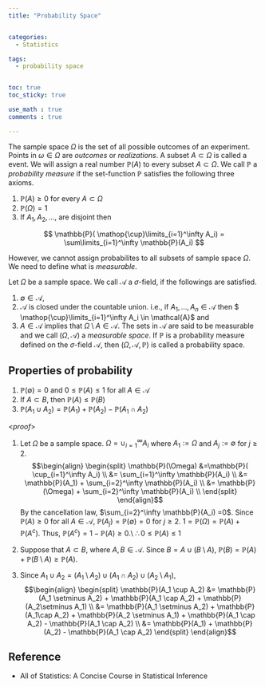 ```yaml
---
title: "Probability Space"


categories:
  - Statistics

tags:
  - probability space


toc: true
toc_sticky: true

use_math : true
comments : true

---
```



The sample space $\Omega$ is the set of all possible outcomes of an experiment. Points in $\omega \in \Omega$ are *outcomes* or *realizations*.
A subset $A \subset \Omega$ is called a event. We will assign a real number $\mathbb{P}(A)$ to every subset $A \subset \Omega$. We call $\mathbb{P}$ a *probability measure* if the set-function $\mathbb{P}$ satisfies the following three axioms.
1. $\mathbb{P}(A) \geq 0$ for every $A \subset \Omega$
2. $\mathbb{P}(\Omega) = 1$
3. If $A_1, A_2, \ldots,$ are disjoint then

$$ \mathbb{P}( \mathop{\cup}\limits_{i=1}^\infty A_i) = \sum\limits_{i=1}^\infty \mathbb{P}(A_i) $$


However, we cannot assign probabilites to all subsets of sample space $\Omega$. We need to define what is *measurable*.

Let $\Omega$ be a sample space. We call $\mathcal{A}$ a $\sigma$-field, if the followings are satisfied.
1. $\emptyset \in \mathcal{A}$,
2. $\mathcal{A}$ is closed under the countable union. i.e., if $A_1, \ldots, A_n \in \mathcal{A}$ then $ \mathop{\cup}\limits_{i=1}^\infty A_i \in \mathcal{A}$ and
3. $A \in \mathcal{A}$ implies that $\Omega \setminus A \in \mathcal{A}$.
The sets in $\mathcal{A}$ are said to be measurable and we call $(\Omega, \mathcal{A})$ a *measurable space*. If $\mathbb{P}$ is a probability measure defined on the $\sigma$-field $\mathcal{A}$, then $(\Omega, \mathcal{A}, \mathbb{P})$ is called a probability space.



## Properties of probability
1. $\mathbb{P}(\emptyset) = 0$ and $0 \leq \mathbb{P}(A) \leq 1$ for all $A \in \mathcal{A}$
2. If $A \subset B$, then $\mathbb{P}(A) \leq \mathbb{P}(B)$
3. $\mathbb{P}(A_1 \cup A_2) = \mathbb{P}(A_1) + \mathbb{P}(A_2) - \mathbb{P}(A_1 \cap A_2)$

<*proof*>
1. Let $\Omega$ be a sample space. $\Omega = \cup_{i=1}^\infty A_i$ where $A_1 := \Omega$ and $A_j := \emptyset$ for $j \geq 2$. 
$$\begin{align}
\begin{split}
\mathbb{P}(\Omega) &=\mathbb{P}( \cup_{i=1}^\infty A_i) \\
&= \sum_{i=1}^\infty \mathbb{P}(A_i) \\
&= \mathbb{P}(A_1) + \sum_{i=2}^\infty \mathbb{P}(A_i) \\
&= \mathbb{P}(\Omega) + \sum_{i=2}^\infty \mathbb{P}(A_i)  \\
\end{split}
\end{align}$$
    By the cancellation law, $\sum_{i=2}^\infty \mathbb{P}(A_i) =0$. Since $\mathbb{P}(A) \geq 0$ for all $A \in \mathcal{A}$, $\mathbb{P}(A_j) = \mathbb{P}(\emptyset) = 0$ for $j \geq 2$. 
    $1= \mathbb{P}(\Omega) = \mathbb{P}(A) + \mathbb{P}(A^c)$. Thus, $\mathbb{P}(A^c) = 1 -\mathbb{P}(A) \geq 0$.\\ 
    $\therefore 0 \leq \mathbb{P}(A) \leq 1$
$$\tag*{$\square$}$$


2.  Suppose that $A\subset B$, where $A, B \in \mathcal{A}$. Since $B = A \cup (B\setminus A)$,  $\mathbb{P}(B) = \mathbb{P}(A) + \mathbb{P}(B\setminus A) \geq \mathbb{P}(A)$.
$$\tag*{$\square$}$$

3. Since $A_1 \cup A_2  = (A_1 \setminus A_2) \cup (A_1 \cap A_2) \cup (A_2\setminus A_1)$,
$$\begin{align}
\begin{split}
\mathbb{P}(A_1 \cup A_2) &= \mathbb{P}(A_1 \setminus A_2) + \mathbb{P}(A_1 \cap A_2) + \mathbb{P}(A_2\setminus A_1) \\
&= \mathbb{P}(A_1 \setminus A_2) + \mathbb{P}(A_1\cap A_2) + \mathbb{P}(A_2 \setminus A_1) + \mathbb{P}(A_1 \cap A_2) - \mathbb{P}(A_1 \cap A_2) \\
&= \mathbb{P}(A_1) + \mathbb{P}(A_2) - \mathbb{P}(A_1 \cap A_2)
\end{split}
\end{align}$$

$$\tag*{$\square$}$$
## Reference
- All of Statistics: A Concise Course in Statistical Inference
